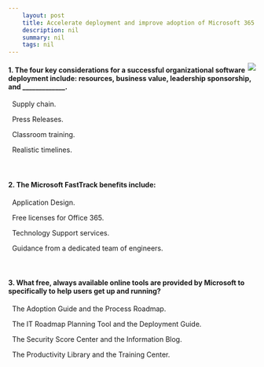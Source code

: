 ```yaml
---
    layout: post
    title: Accelerate deployment and improve adoption of Microsoft 365 with FastTrack 
    description: nil
    summary: nil
    tags: nil
---
```



 <a target="_blank" href="https://docs.microsoft.com/en-us/learn/modules/get-started-with-microsoft-365-using-fasttrack/5-knowledge-check/"><i class="fas fa-external-link-alt"></i> </a>
 <img align="right" src="https://docs.microsoft.com/en-us/learn/achievements/get-started-with-microsoft-365-using-fasttrack.svg">
####  1. The four key considerations for a successful organizational software deployment include: resources, business value, leadership sponsorship, and _____________.


<i class='far fa-square'></i> &nbsp;&nbsp;Supply chain.

<i class='far fa-square'></i> &nbsp;&nbsp;Press Releases.

<i class='far fa-square'></i> &nbsp;&nbsp;Classroom training.

<i class='fas fa-check-square' style='color: Dodgerblue;'></i> &nbsp;&nbsp;Realistic timelines.
<br />
<br />
<br />

####  2. The Microsoft FastTrack benefits include:


<i class='far fa-square'></i> &nbsp;&nbsp;Application Design.

<i class='far fa-square'></i> &nbsp;&nbsp;Free licenses for Office 365.

<i class='far fa-square'></i> &nbsp;&nbsp;Technology Support services.

<i class='fas fa-check-square' style='color: Dodgerblue;'></i> &nbsp;&nbsp;Guidance from a dedicated team of engineers.
<br />
<br />
<br />

####  3. What free, always available online tools are provided by Microsoft to specifically to help users get up and running?


<i class='far fa-square'></i> &nbsp;&nbsp;The Adoption Guide and the Process Roadmap.

<i class='far fa-square'></i> &nbsp;&nbsp;The IT Roadmap Planning Tool and the Deployment Guide.

<i class='far fa-square'></i> &nbsp;&nbsp;The Security Score Center and the Information Blog.

<i class='fas fa-check-square' style='color: Dodgerblue;'></i> &nbsp;&nbsp;The Productivity Library and the Training Center.
<br />
<br />
<br />
